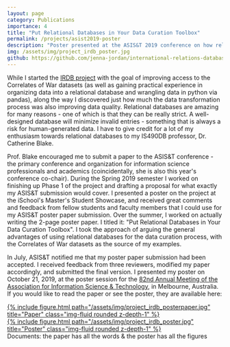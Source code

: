```yaml
---
layout: page
category: Publications
importance: 4
title: "Put Relational Databases in Your Data Curation Toolbox"
permalink: /projects/asist2019-poster
description: "Poster presented at the ASIS&T 2019 conference on how relational databases can be useful during the data curation process."
img: /assets/img/project_irdb_poster.jpg
github: https://github.com/jenna-jordan/international-relations-database
---
```


While I started the [IRDB project](/projects/irdb) with the goal of improving access to the Correlates of War datasets (as well as gaining practical experience in organizing data into a relational database and wrangling data in python via pandas), along the way I discovered just how much the data transformation process was also improving data quality. Relational databases are amazing for many reasons - one of which is that they can be really strict. A well-designed database will minimize invalid entries - something that is always a risk for human-generated data. I have to give credit for a lot of my enthusiasm towards relational databases to my IS490DB professor, Dr. Catherine Blake.

Prof. Blake encouraged me to submit a paper to the ASIS&T conference - the primary conference and organization for information science professionals and academics (coincidentally, she is also this year's conference co-chair). During the Spring 2019 semester I worked on finishing up Phase 1 of the project and drafting a proposal for what exactly my ASIS&T submission would cover. I presented a poster on the project at the iSchool's Master's Student Showcase, and received great comments and feedback from fellow students and faculty members that I could use for my ASIS&T poster paper submission. Over the summer, I worked on actually writing the 2-page poster paper. I titled it: "Put Relational Databases in Your Data Curation Toolbox". I took the approach of arguing the general advantages of using relational databases for the data curation process, with the Correlates of War datasets as the source of my examples.

In July, ASIS&T notified me that my poster paper submission had been accepted. I received feedback from three reviewers, modified my paper accordingly, and submitted the final version. I presented my poster on October 21, 2019, at the poster session for the [82nd Annual Meeting of the Association for Information Science & Technology](https://www.asist.org/am19/), in Melbourne, Australia. If you would like to read the paper or see the poster, they are available here:


<div class="row">
    <div class="col-sm mt-2 mt-md-0">
        <a href="/assets/pdf/asist-poster-paper.pdf">
        {% include figure.html path="/assets/img/project_irdb_posterpaper.jpg" title="Paper" class="img-fluid rounded z-depth-1" %}
        </a>
    </div>
    <div class="col-sm mt-2 mt-md-0">
        <a href="/assets/pdf/asist-poster.pdf">
        {% include figure.html path="/assets/img/project_irdb_poster.jpg" title="Poster" class="img-fluid rounded z-depth-1" %}
        </a>
    </div>
</div>
<div class="caption">
    Documents: the paper has all the words & the poster has all the figures
</div>